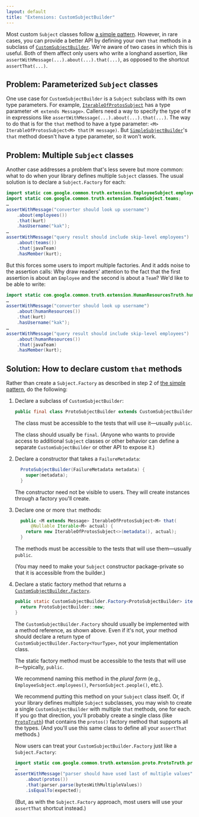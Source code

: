 ```yaml
---
layout: default
title: "Extensions: CustomSubjectBuilder"
---
```


Most custom `Subject` classes follow [a simple pattern](extension). However, in
rare cases, you can provide a better API by defining your own `that` methods in
a subclass of [`CustomSubjectBuilder`]. We're aware of two cases in which this
is useful. Both of them affect only users who write a longhand assertion, like
`assertWithMessage(...).about(...).that(...)`, as opposed to the shortcut
`assertThat(...)`.

## Problem: Parameterized `Subject` classes

One use case for `CustomSubjectBuilder` is a `Subject` subclass with its own
type parameters. For example, [`IterableOfProtosSubject`] has a type parameter
`<M extends Message>`. Callers need a way to specify the type of `M` in
expressions like `assertWithMessage(...).about(...).that(...)`. The way to do
that is for the `that` method to have a type parameter: `<M>
IterableOfProtosSubject<M> that(M message)`. But [`SimpleSubjectBuilder`]'s
`that` method doesn't have a type parameter, so it won't work.

## Problem: Multiple `Subject` classes

Another case addresses a problem that's less severe but more common: what to do
when your library defines multiple `Subject` classes. The usual solution is to
declare a `Subject.Factory` for each:

```java
import static com.google.common.truth.extension.EmployeeSubject.employees;
import static com.google.common.truth.extension.TeamSubject.teams;
…
assertWithMessage("converter should look up username")
    .about(employees())
    .that(kurt)
    .hasUsername("kak");
…
assertWithMessage("query result should include skip-level employees")
    .about(teams())
    .that(javaTeam)
    .hasMember(kurt);
```

But this forces some users to import multiple factories. And it adds noise to
the assertion calls: Why draw readers' attention to the fact that the first
assertion is about an `Employee` and the second is about a `Team`? We'd like to
be able to write:

```java
import static com.google.common.truth.extension.HumanResourcesTruth.humanResources;
…
assertWithMessage("converter should look up username")
    .about(humanResources())
    .that(kurt)
    .hasUsername("kak");
…
assertWithMessage("query result should include skip-level employees")
    .about(humanResources())
    .that(javaTeam)
    .hasMember(kurt);
```

<!-- TODO(cpovirk): How do we feel about a multi-argument `that` method? -->

## Solution: How to declare custom `that` methods

Rather than create a `Subject.Factory` as described in step 2 of [the simple
pattern](extension), do the following:

1.  Declare a subclass of `CustomSubjectBuilder`:

    ```java
    public final class ProtoSubjectBuilder extends CustomSubjectBuilder {…}
    ```

    The class must be accessible to the tests that will use it―usually `public`.

    The class should usually be `final`. (Anyone who wants to provide access to
    additional `Subject` classes or other behavior can define a separate
    `CustomSubjectBuilder` or other API to expose it.)

    <!-- TODO(cpovirk): Would we recommend nesting this class inside a Subject
         if it built only one kind of Subject? -->

1.  Declare a constructor that takes a `FailureMetadata`:

    ```java
      ProtoSubjectBuilder(FailureMetadata metadata) {
        super(metadata);
      }
    ```

    The constructor need not be visible to users. They will create instances
    through a factory you'll create.

1.  Declare one or more `that` methods:

    ```java
      public <M extends Message> IterableOfProtosSubject<M> that(
          @Nullable Iterable<M> actual) {
        return new IterableOfProtosSubject<>(metadata(), actual);
      }
    ```

    The methods must be accessible to the tests that will use them―usually
    `public`.

    (You may need to make your `Subject` constructor package-private so that it
    is accessible from the builder.)

1.  Declare a static factory method that returns a
    [`CustomSubjectBuilder.Factory`].

    ```java
    public static CustomSubjectBuilder.Factory<ProtoSubjectBuilder> iterablesOfProtos() {
      return ProtoSubjectBuilder::new;
    }
    ```

    The `CustomSubjectBuilder.Factory` should usually be implemented with a
    method reference, as shown above. Even if it's not, your method should
    declare a return type of `CustomSubjectBuilder.Factory<YourType>`, not your
    implementation class.

    The static factory method must be accessible to the tests that will use
    it―typically, `public`.

    We recommend naming this method in the *plural form* (e.g.,
    `EmployeeSubject.employees()`, `PersonSubject.people()`, etc.).

    We recommend putting this method on your `Subject` class itself. Or, if your
    library defines multiple `Subject` subclasses, you may wish to create a
    single `CustomSubjectBuilder` with multiple `that` methods, one for each. If
    you go that direction, you'll probably create a single class (like
    [`ProtoTruth`]) that contains the `protos()` factory method that supports
    all the types. (And you'll use this same class to define all your
    `assertThat` methods.)

    Now users can treat your `CustomSubjectBuilder.Factory` just like a
    `Subject.Factory`:

    ```java
    import static com.google.common.truth.extension.proto.ProtoTruth.protos;
    …
    assertWithMessage("parser should have used last of multiple values")
        .about(protos())
        .that(parser.parse(bytesWithMultipleValues))
        .isEqualTo(expected);
    ```

    (But, as with the `Subject.Factory` approach, most users will use your
    `assertThat` shortcut instead.)

<!-- References -->

[`IterableOfProtosSubject`]:         https://truth.dev/api/latest/com/google/common/truth/extensions/proto/IterableOfProtosSubject.html
[`ProtoTruth`]:         https://truth.dev/api/latest/com/google/common/truth/extensions/proto/ProtoTruth.html
[`CustomSubjectBuilder`]:    https://truth.dev/api/latest/com/google/common/truth/CustomSubjectBuilder.html
[`CustomSubjectBuilder.Factory`]:    https://truth.dev/api/latest/com/google/common/truth/CustomSubjectBuilder.Factory.html
[`SimpleSubjectBuilder`]:    https://truth.dev/api/latest/com/google/common/truth/SimpleSubjectBuilder.html
